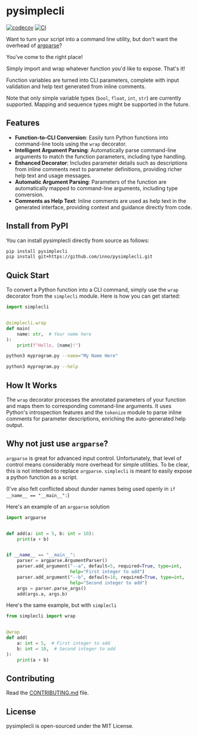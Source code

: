 # pysimplecli

[![codecov](https://codecov.io/gh/inno/pysimplecli/branch/main/graph/badge.svg?token=T6NP6XSKJG)](https://codecov.io/gh/inno/pysimplecli)
[![CI](https://github.com/inno/pysimplecli/actions/workflows/main.yml/badge.svg)](https://github.com/inno/pysimplecli/actions/workflows/main.yml)

Want to turn your script into a command line utility, but don't want the
overhead of [argparse](https://docs.python.org/3/library/argparse.html)?

You've come to the right place!

Simply import and wrap whatever function you'd like to expose. That's it!

Function variables are turned into CLI parameters, complete with input
validation and help text generated from inline comments.

Note that only simple variable types (`bool`, `float`, `int`, `str`) are
currently supported. Mapping and sequence types might be supported in the
future.

## Features

- **Function-to-CLI Conversion**: Easily turn Python functions into command-line tools using the `wrap` decorator.
- **Intelligent Argument Parsing**: Automatically parse command-line arguments to match the function parameters, including type handling.
- **Enhanced Decorator**: Includes parameter details such as descriptions from inline comments next to parameter definitions, providing richer help text and usage messages.
- **Automatic Argument Parsing**: Parameters of the function are automatically mapped to command-line arguments, including type conversion.
- **Comments as Help Text**: Inline comments are used as help text in the generated interface, providing context and guidance directly from code.


## Install from PyPI

You can install pysimplecli directly from source as follows:

```bash
pip install pysimplecli
pip install git+https://github.com/inno/pysimplecli.git
```

## Quick Start

To convert a Python function into a CLI command, simply use the `wrap` decorator from the `simplecli` module. Here is how you can get started:

```python
import simplecli


@simplecli.wrap
def main(
    name: str,  # Your name here
):
    print(f"Hello, {name}!")
```

```bash
python3 myprogram.py --name="My Name Here"
```

```bash
python3 myprogram.py --help
```

## How It Works

The `wrap` decorator processes the annotated parameters of your function and maps them to corresponding command-line arguments. It uses Python's introspection features and the `tokenize` module to parse inline comments for parameter descriptions, enriching the auto-generated help output.

## Why not just use `argparse`?

`argparse` is great for advanced input control. Unfortunately, that level of control means considerably more overhead for simple utilities. To be clear, this is not intended to replace `argparse`. `simplecli` is meant to easily expose a python function as a script.

(I've also felt conflicted about dunder names being used openly in `if __name__ == "__main__":`)


Here's an example of an `argparse` solution
```python
import argparse


def add(a: int = 5, b: int = 10):
    print(a + b)


if __name__ == "__main__":
    parser = argparse.ArgumentParser()
    parser.add_argument("--a", default=5, required=True, type=int,
                        help="First integer to add")
    parser.add_argument("--b", default=10, required=True, type=int,
                        help="Second integer to add")
    args = parser.parse_args()
    add(args.a, args.b)
```

Here's the same example, but with `simplecli`

```python
from simplecli import wrap


@wrap
def add(
    a: int = 5,  # First integer to add
    b: int = 10,  # Second integer to add
):
    print(a + b)
```


## Contributing

Read the [CONTRIBUTING.md](CONTRIBUTING.md) file.

## License

pysimplecli is open-sourced under the MIT License.
